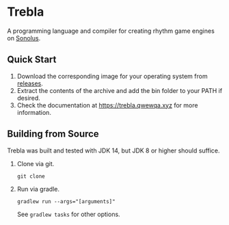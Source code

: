 # Trebla
A programming language and compiler for creating rhythm game engines on [Sonolus](https://sonolus.com).

## Quick Start
1. Download the corresponding image for your operating system from [releases](https://github.com/qwewqa/trebla/releases).
2. Extract the contents of the archive and add the bin folder to your PATH if desired.
3. Check the documentation at https://trebla.qwewqa.xyz for more information.

## Building from Source
Trebla was built and tested with JDK 14, but JDK 8 or higher should suffice.

1. Clone via git.
    ```
    git clone 
    ```
2. Run via gradle.
    ```
    gradlew run --args="[arguments]"
    ```
    See `gradlew tasks` for other options.